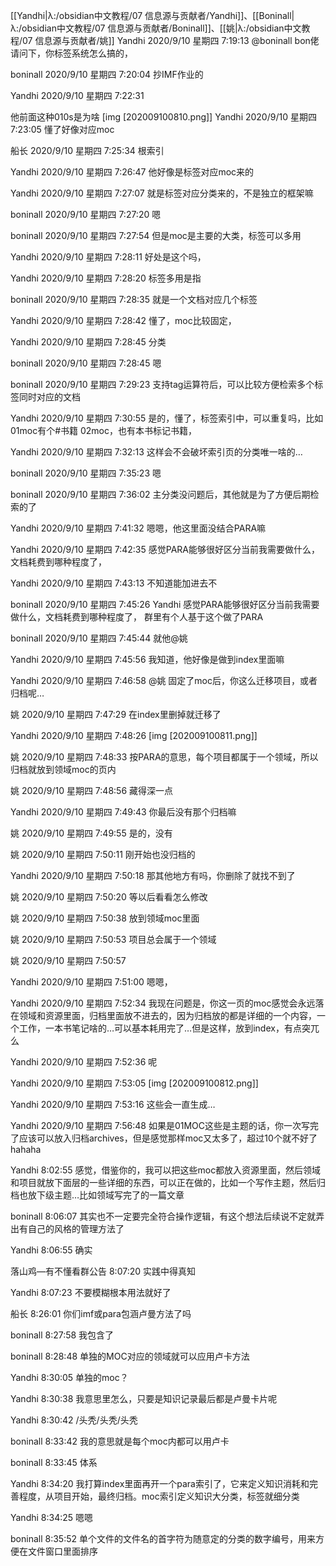 [[Yandhi|λ:/obsidian中文教程/07 信息源与贡献者/Yandhi]]、[[Boninall|λ:/obsidian中文教程/07 信息源与贡献者/Boninall]]、[[姚|λ:/obsidian中文教程/07 信息源与贡献者/姚]]
Yandhi 2020/9/10 星期四 7:19:13
@boninall bon佬请问下，你标签系统怎么搞的，

boninall 2020/9/10 星期四 7:20:04
抄IMF作业的

Yandhi 2020/9/10 星期四 7:22:31
 
他前面这种010s是为啥
[img [202009100810.png]]
Yandhi 2020/9/10 星期四 7:23:05
懂了好像对应moc

船长 2020/9/10 星期四 7:25:34
根索引

Yandhi 2020/9/10 星期四 7:26:47
他好像是标签对应moc来的

Yandhi 2020/9/10 星期四 7:27:07
就是标签对应分类来的，不是独立的框架嘛

boninall 2020/9/10 星期四 7:27:20
嗯

boninall 2020/9/10 星期四 7:27:54
但是moc是主要的大类，标签可以多用

Yandhi 2020/9/10 星期四 7:28:11
好处是这个吗，

Yandhi 2020/9/10 星期四 7:28:20
标签多用是指

boninall 2020/9/10 星期四 7:28:35
就是一个文档对应几个标签

Yandhi 2020/9/10 星期四 7:28:42
懂了，moc比较固定，

Yandhi 2020/9/10 星期四 7:28:45
分类

boninall 2020/9/10 星期四 7:28:45
嗯

boninall 2020/9/10 星期四 7:29:23
支持tag运算符后，可以比较方便检索多个标签同时对应的文档

Yandhi 2020/9/10 星期四 7:30:55
是的，懂了，标签索引中，可以重复吗，比如01moc有个#书籍 02moc，也有本书标记书籍，

Yandhi 2020/9/10 星期四 7:32:13
这样会不会破坏索引页的分类唯一啥的…

boninall 2020/9/10 星期四 7:35:23
嗯

boninall 2020/9/10 星期四 7:36:02
主分类没问题后，其他就是为了方便后期检索的了

Yandhi 2020/9/10 星期四 7:41:32
嗯嗯，他这里面没结合PARA嘛

Yandhi 2020/9/10 星期四 7:42:35
感觉PARA能够很好区分当前我需要做什么，文档耗费到哪种程度了，

Yandhi 2020/9/10 星期四 7:43:13
不知道能加进去不

boninall 2020/9/10 星期四 7:45:26
Yandhi 感觉PARA能够很好区分当前我需要做什么，文档耗费到哪种程度了，
群里有个人基于这个做了PARA

boninall 2020/9/10 星期四 7:45:44
就他@姚 

Yandhi 2020/9/10 星期四 7:45:56
我知道，他好像是做到index里面嘛

Yandhi 2020/9/10 星期四 7:46:58
@姚 固定了moc后，你这么迁移项目，或者归档呢…

姚 2020/9/10 星期四 7:47:29
在index里删掉就迁移了

Yandhi 2020/9/10 星期四 7:48:26
 [img [202009100811.png]]

姚 2020/9/10 星期四 7:48:33
按PARA的意思，每个项目都属于一个领域，所以归档就放到领域moc的页内

姚 2020/9/10 星期四 7:48:56
藏得深一点

Yandhi 2020/9/10 星期四 7:49:43
你最后没有那个归档嘛

姚 2020/9/10 星期四 7:49:55
是的，没有

姚 2020/9/10 星期四 7:50:11
刚开始也没归档的

Yandhi 2020/9/10 星期四 7:50:18
那其他地方有吗，你删除了就找不到了

姚 2020/9/10 星期四 7:50:20
等以后看看怎么修改

姚 2020/9/10 星期四 7:50:38
放到领域moc里面

姚 2020/9/10 星期四 7:50:53
项目总会属于一个领域

姚 2020/9/10 星期四 7:50:57
 

Yandhi 2020/9/10 星期四 7:51:00
嗯嗯，

Yandhi 2020/9/10 星期四 7:52:34
我现在问题是，你这一页的moc感觉会永远落在领域和资源里面，归档里面放不进去的，因为归档放的都是详细的一个内容，一个工作，一本书笔记啥的…可以基本耗用完了…但是这样，放到index，有点突兀么

Yandhi 2020/9/10 星期四 7:52:36
呢

Yandhi 2020/9/10 星期四 7:53:05
 [img [202009100812.png]]

Yandhi 2020/9/10 星期四 7:53:16
这些会一直生成…

Yandhi 2020/9/10 星期四 7:56:48
如果是01MOC这些是主题的话，你一次写完了应该可以放入归档archives，但是感觉那样moc又太多了，超过10个就不好了hahaha

Yandhi  8:02:55
感觉，借鉴你的，我可以把这些moc都放入资源里面，然后领域和项目就放下面层的一些详细的东西，可以正在做的，比如一个写作主题，然后归档也放下级主题…比如领域写完了的一篇文章

boninall  8:06:07
其实也不一定要完全符合操作逻辑，有这个想法后续说不定就弄出有自己的风格的管理方法了

Yandhi  8:06:55
确实

落山鸡—有不懂看群公告  8:07:20
实践中得真知

Yandhi  8:07:23
不要模糊根本用法就好了

船长  8:26:01
你们imf或para包涵卢曼方法了吗

boninall  8:27:58
我包含了

boninall  8:28:48
单独的MOC对应的领域就可以应用卢卡方法

Yandhi  8:30:05
单独的moc？

Yandhi  8:30:38
我意思里怎么，只要是知识记录最后都是卢曼卡片呢

Yandhi  8:30:42
/头秃/头秃/头秃

boninall  8:33:42
我的意思就是每个moc内都可以用卢卡

boninall  8:33:45
体系

Yandhi  8:34:20
我打算index里面再开一个para索引了，它来定义知识消耗和完善程度，从项目开始，最终归档。moc索引定义知识大分类，标签就细分类

Yandhi  8:34:25
嗯嗯

boninall  8:35:52
单个文件的文件名的首字符为随意定的分类的数字编号，用来方便在文件窗口里面排序
